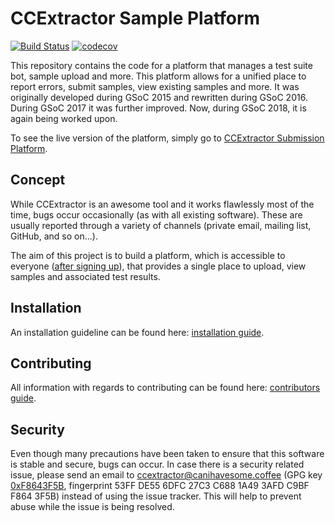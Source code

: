 # CCExtractor Sample Platform

[![Build Status](https://travis-ci.org/CCExtractor/sample-platform.svg?branch=master)](https://travis-ci.org/CCExtractor/sample-platform) [![codecov](https://codecov.io/gh/CCExtractor/sample-platform/branch/master/graph/badge.svg)](https://codecov.io/gh/CCExtractor/sample-platform)

This repository contains the code for a platform that manages a test suite bot, sample upload and more. This platform allows for a unified place to
report errors, submit samples, view existing samples and more. It was
originally developed during GSoC 2015 and rewritten during GSoC 2016. During
GSoC 2017 it was further improved. Now, during GSoC 2018, it is again being
worked upon. 

To see the live version of the platform, simply go to
[CCExtractor Submission Platform](https://sampleplatform.ccextractor.org/).

## Concept

While CCExtractor is an awesome tool and it works flawlessly most of the time,
bugs occur occasionally (as with all existing software). These are usually
reported through a variety of channels (private email, mailing list, GitHub,
and so on...).

The aim of this project is to build a platform, which is accessible to
everyone ([after signing up](https://sampleplatform.ccextractor.org/account/signup)), that provides a single place to upload, view 
samples and associated test results.

## Installation

An installation guideline can be found here:
[installation guide](install/installation.md).

## Contributing

All information with regards to contributing can be found here:
[contributors guide](.github/CONTRIBUTING.md).

## Security

Even though many precautions have been taken to ensure that this software is
stable and secure, bugs can occur. In case there is a security related issue,
please send an email to ccextractor@canihavesome.coffee (GPG key
[0xF8643F5B](http://pgp.mit.edu/pks/lookup?op=vindex&search=0x3AFDC9BFF8643F5B),
fingerprint 53FF DE55 6DFC 27C3 C688 1A49 3AFD C9BF F864 3F5B) instead of
using the issue tracker. This will help to prevent abuse while the issue is
being resolved.
